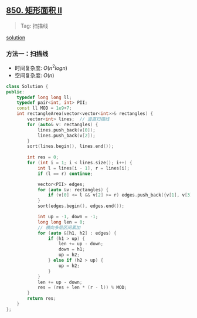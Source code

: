 ## [850. 矩形面积 II](https://leetcode.cn/problems/rectangle-area-ii/description/)

> Tag: 扫描线

[solution](https://leetcode.cn/problems/rectangle-area-ii/solutions/1826992/gong-shui-san-xie-by-ac_oier-9r36/)

### 方法一：扫描线

* 时间复杂度: ${O(n^2logn)}$
* 空间复杂度: ${O(n)}$

```cpp
class Solution {
public:
    typedef long long ll;
    typedef pair<int, int> PII;
    const ll MOD = 1e9+7;
    int rectangleArea(vector<vector<int>>& rectangles) {
        vector<int> lines;  // 竖直扫描线
        for (auto& v: rectangles) {
            lines.push_back(v[0]);
            lines.push_back(v[2]);
        }
        sort(lines.begin(), lines.end());
        
        int res = 0;
        for (int i = 1; i < lines.size(); i++) {
            int l = lines[i - 1], r = lines[i];
            if (l == r) continue;

            vector<PII> edges;
            for (auto &v: rectangles) {
                if (v[0] <= l && v[2] >= r) edges.push_back({v[1], v[3]});
            }
            sort(edges.begin(), edges.end());

            int up = -1, down = -1;
            long long len = 0;
            // 横向多层区间累加
            for (auto &[h1, h2] : edges) {
                if (h1 > up) {
                    len += up - down;
                    down = h1;
                    up = h2;
                } else if (h2 > up) {
                    up = h2;
                }
            }
            len += up - down;
            res = (res + len * (r - l)) % MOD;
        }
        return res;
    }
};
```